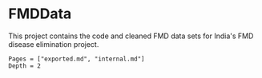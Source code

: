 # FMDData

This project contains the code and cleaned FMD data sets for India's FMD disease elimination project.

```@contents
Pages = ["exported.md", "internal.md"]
Depth = 2
```
